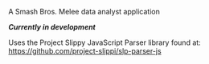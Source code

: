 A Smash Bros. Melee data analyst application 

***Currently in development***

Uses the Project Slippy JavaScript Parser library found at:
https://github.com/project-slippi/slp-parser-js
